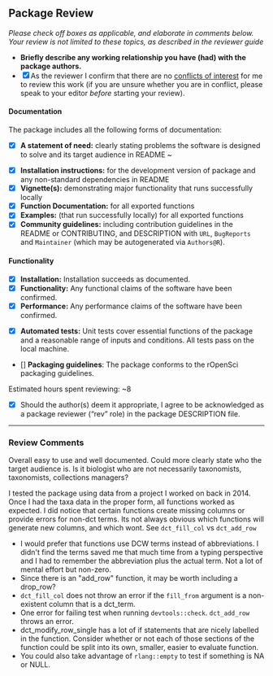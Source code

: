 ## Package Review

*Please check off boxes as applicable, and elaborate in comments below. Your review is not limited to these topics, as described in the reviewer guide*

-   **Briefly describe any working relationship you have (had) with the package authors.**
-   ☒ As the reviewer I confirm that there are no [conflicts of interest](https://devguide.ropensci.org/policies.html#coi) for me to review this work (if you are unsure whether you are in conflict, please speak to your editor *before* starting your review).

#### Documentation

The package includes all the following forms of documentation:

-   [x] **A statement of need:** clearly stating problems the software is designed to solve and its target audience in README ~ 
-   ☒ **Installation instructions:** for the development version of package and any non-standard dependencies in README
-   ☒ **Vignette(s):** demonstrating major functionality that runs successfully locally
-   ☒ **Function Documentation:** for all exported functions
-   ☒ **Examples:** (that run successfully locally) for all exported functions
-   ☒ **Community guidelines:** including contribution guidelines in the README or CONTRIBUTING, and DESCRIPTION with `URL`, `BugReports` and `Maintainer` (which may be autogenerated via `Authors@R`).

#### Functionality

-   ☒ **Installation:** Installation succeeds as documented.
-   ☒ **Functionality:** Any functional claims of the software have been confirmed.
-   ☒ **Performance:** Any performance claims of the software have been confirmed.
-   [x] **Automated tests:** Unit tests cover essential functions of the package and a reasonable range of inputs and conditions. All tests pass on the local machine.
-   [] **Packaging guidelines**: The package conforms to the rOpenSci packaging guidelines.

Estimated hours spent reviewing: ~8

-   ☒ Should the author(s) deem it appropriate, I agree to be acknowledged as a package reviewer (“rev” role) in the package DESCRIPTION file.

------------------------------------------------------------------------

### Review Comments

Overall easy to use and well documented. Could more clearly state who the target audience is.
Is it  biologist who are not necessarily taxonomists, taxonomists, collections managers?

I tested the package using data from a project I worked on back in 2014. Once I had the taxa data
in the proper form, all functions worked as expected. I did notice that certain functions create missing columns or provide errors for non-dct terms. Its not always obvious which functions will generate new columns, and which wont. See `dct_fill_col` vs `dct_add_row`

- I would prefer that functions use DCW terms instead of abbreviations.
I didn't find the terms saved me that much time from a typing perspective
and I had to remember the abbreviation plus the actual term. Not a lot of mental effort
but non-zero. 
- Since there is an "add_row" function, it may be worth including a drop_row?  
- `dct_fill_col` does not throw an error if the `fill_from` argument is a non-existent column that is a dct_term.  
- One error for failing test when running `devtools::check`. `dct_add_row` throws an error.
- dct_modify_row_single has a lot of if statements that are nicely labelled in the function. Consider whether or not each of those sections of the function could be split into its own, smaller, easier to evaluate function. 
- You could also take advantage of `rlang::empty` to test if something is NA or
NULL. 
